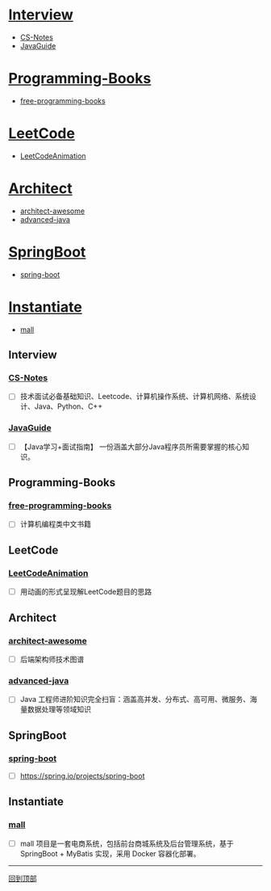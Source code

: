 # [Interview](#Interview)  
  - [CS-Notes](#CS-Notes)
  - [JavaGuide](#JavaGuide)
# [Programming-Books](#Programming-Books)
  - [free-programming-books](#free-programming-books)
# [LeetCode](#LeetCode)  
  - [LeetCodeAnimation](#LeetCodeAnimation)
# [Architect](#Architect)  
  - [architect-awesome](#architect-awesome)
  - [advanced-java](#advanced-java)
# [SpringBoot](#SpringBoot)
  - [spring-boot](#spring-boot)
# [Instantiate](#Instantiate) 
  - [mall](#mall)

## Interview
### [CS-Notes](https://github.com/CyC2018/CS-Notes)  
  - [ ] 技术面试必备基础知识、Leetcode、计算机操作系统、计算机网络、系统设计、Java、Python、C++   
### [JavaGuide](https://github.com/Snailclimb/JavaGuide)  
  - [ ] 【Java学习+面试指南】 一份涵盖大部分Java程序员所需要掌握的核心知识。

## Programming-Books
### [free-programming-books](https://github.com/justjavac/free-programming-books-zh_CN)  
  - [ ] 计算机编程类中文书籍

## LeetCode
### [LeetCodeAnimation](https://github.com/MisterBooo/LeetCodeAnimation)  
  - [ ] 用动画的形式呈现解LeetCode题目的思路
  
## Architect
### [architect-awesome](https://github.com/xingshaocheng/architect-awesome)  
  - [ ] 后端架构师技术图谱
### [advanced-java](https://github.com/doocs/advanced-java)    
  - [ ] Java 工程师进阶知识完全扫盲：涵盖高并发、分布式、高可用、微服务、海量数据处理等领域知识

## SpringBoot
### [spring-boot](https://github.com/spring-projects/spring-boot)  
  - [ ] https://spring.io/projects/spring-boot
  
## Instantiate
### [mall](https://github.com/macrozheng/mall)  
  - [ ] mall 项目是一套电商系统，包括前台商城系统及后台管理系统，基于 SpringBoot + MyBatis 实现，采用 Docker 容器化部署。
  

********************************************************************************************************************************
[回到顶部](#Interview)  
